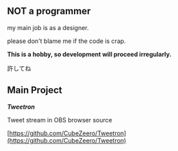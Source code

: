 ## NOT a programmer

my main job is as a designer.

please don't blame me if the code is crap. 

**This is a hobby, so development will proceed irregularly.**

許してね

## Main Project

_**Tweetron**_

Tweet stream in OBS browser source

[https://github.com/CubeZeero/Tweetron](https://github.com/CubeZeero/Tweetron)
